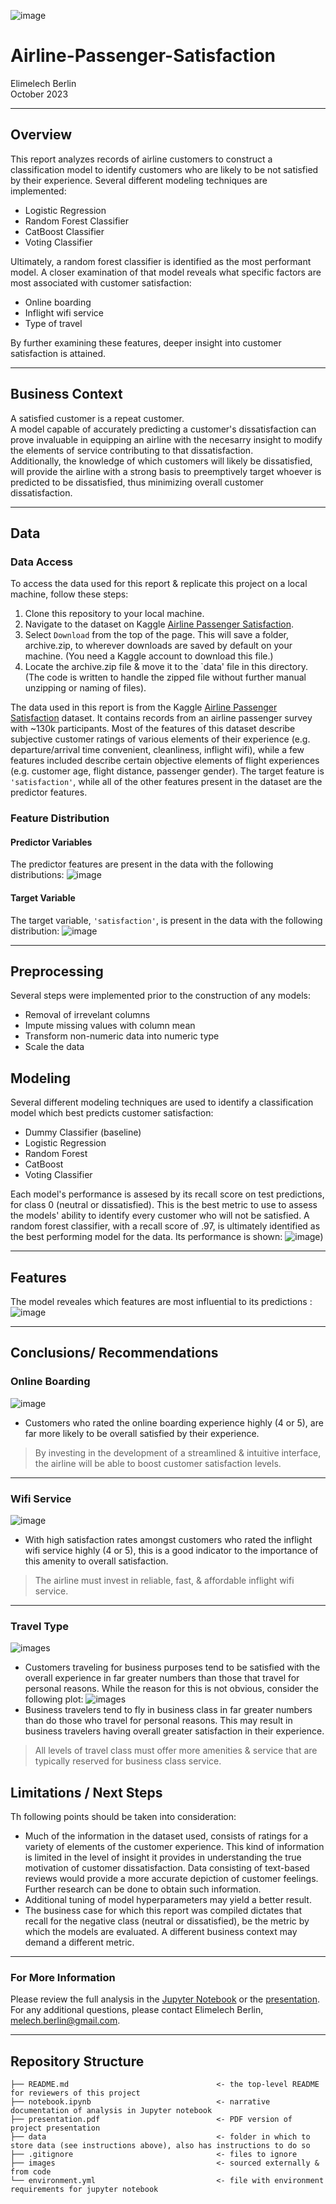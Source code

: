 ![image](https://github.com/terminalcoder/Airline-Passenger-Satisfaction/blob/master/images/airplane_seats.png.png)
# Airline-Passenger-Satisfaction
Elimelech Berlin  
October 2023
***
## Overview
This report analyzes records of airline customers to construct a classification model to identify customers who are likely to be not satisfied by their experience.
Several different modeling techniques are implemented:
* Logistic Regression
* Random Forest Classifier
* CatBoost Classifier
* Voting Classifier

Ultimately, a random forest classifier is identified as the most performant model. A closer examination of that model reveals what specific factors are most associated with customer satisfaction:
* Online boarding
* Inflight wifi service
* Type of travel

By further examining these features, deeper insight into customer satisfaction is attained.

***
## Business Context
A satisfied customer is a repeat customer.  
A model capable of accurately predicting a customer's dissatisfaction can prove invaluable in equipping an airline with the necesarry insight to modify the elements of service contributing to that dissatisfaction.  
Additionally, the knowledge of which customers will likely be dissatisfied, will provide the airline with a strong basis to preemptively target whoever is predicted to be dissatisfied, thus minimizing overall customer dissatisfaction.

***
## Data
### Data Access
To access the data used for this report & replicate this project on a local machine, follow these steps:
1. Clone this repository to your local machine.
2. Navigate to the dataset on Kaggle [Airline Passenger Satisfaction](https://www.kaggle.com/datasets/teejmahal20/airline-passenger-satisfaction?rvi=1).
3. Select  `Download` from the top of the page. This will save a folder, archive.zip, to wherever downloads are saved by default on your machine. (You need a Kaggle account to download this file.)
4. Locate the archive.zip file & move it to the `data' file in this directory. (The code is written to handle the zipped file without further manual unzipping or naming of files).


The data used in this report is from the Kaggle [Airline Passenger Satisfaction](https://www.kaggle.com/datasets/teejmahal20/airline-passenger-satisfaction?rvi=1) dataset. It contains records from an airline passenger survey with ~130k participants. Most of the features of this dataset describe subjective customer ratings of various elements of their experience (e.g. departure/arrival time convenient, cleanliness, inflight wifi), while a few features included describe certain objective elements of flight experiences (e.g. customer age, flight distance, passenger gender).
The target feature is `'satisfaction'`, while all of the other features present in the dataset are the predictor features.

### Feature Distribution
#### Predictor Variables
The predictor features are present in the data with the following distributions:
![image](https://github.com/terminalcoder/Airline-Passenger-Satisfaction/blob/master/images/pred_feat_hist.png)

#### Target Variable
The target variable, `'satisfaction'`, is present in the data with the following distribution:
![image](https://github.com/terminalcoder/Airline-Passenger-Satisfaction/blob/master/images/target_feat_dist_bar.png)
***
## Preprocessing
Several steps were implemented prior to the construction of any models:
- Removal of irrevelant columns
- Impute missing values with column mean
- Transform non-numeric data into numeric type
- Scale the data
## Modeling
Several different modeling techniques are used to identify a classification model which best predicts customer satisfaction:
- Dummy Classifier (baseline)
- Logistic Regression
- Random Forest
- CatBoost
- Voting Classifier
  
Each model's performance is assesed by its recall score on test predictions, for class 0 (neutral or dissatisfied). This is the best metric to use to assess the models' ability to identify every customer who will not be satisfied.
A random forest classifier, with a recall score of .97, is ultimately identified as the best performing model for the data. Its performance is shown: ![image](https://github.com/terminalcoder/Airline-Passenger-Satisfaction/blob/master/images/rfc_conf_matrix.png))
***
## Features
The model reveales which features are most influential to its predictions :
![image](https://github.com/terminalcoder/Airline-Passenger-Satisfaction/blob/master/images/frfc_feat_imp_bar.png)
***
## Conclusions/ Recommendations
### Online Boarding
![image](https://github.com/terminalcoder/Airline-Passenger-Satisfaction/blob/master/images/sat_by_olboarding_bar.png)
* Customers who rated the online boarding experience highly (4 or 5), are far more likely to be overall satisfied by their experience.
> By investing in the development of a streamlined & intuitive interface, the airline will be able to boost customer satisfaction levels.
___

### Wifi Service
![image](https://github.com/terminalcoder/Airline-Passenger-Satisfaction/blob/master/images/sat_by_wifi_bar.png)
* With high satisfaction rates amongst customers who rated the inflight wifi service highly (4 or 5), this is a good indicator to the importance of this amenity to overall satisfaction.
> The airline must invest in reliable, fast, & affordable inflight wifi service.
___

### Travel Type
![images](https://github.com/terminalcoder/Airline-Passenger-Satisfaction/blob/master/images/sat_by_taveltype_bar.png)
* Customers traveling for business purposes tend to be satisfied with the overall experience in far greater numbers than those that travel for personal reasons. While the reason for this is not obvious, consider the following plot:
![images](https://github.com/terminalcoder/Airline-Passenger-Satisfaction/blob/master/images/travel_type_by_class_bar.png)
* Business travelers tend to fly in business class in far greater numbers than do those who travel for personal reasons. This may result in business travelers having overall greater satisfaction in their experience.
> All levels of travel class must offer more amenities & service that are typically reserved for business class service. 

## Limitations / Next Steps
Th following points should be taken into consideration:

* Much of the information in the dataset used, consists of ratings for a variety of elements of the customer experience. This kind of information is limited in the level of insight it provides in understanding the true motivation of customer dissatisfaction. Data consisting of text-based reviews would provide a more accurate depiction of customer feelings. Further research can be done to obtain such information.
* Additional tuning of model hyperparameters may yield a better result.
* The business case for which this report was compiled dictates that recall for the negative class (neutral or dissatisfied), be the metric by which the models are evaluated. A different business context may demand a different metric.
***
### For More Information
Please review the full analysis in the [Jupyter Notebook](https://github.com/terminalcoder/Airline-Passenger-Satisfaction/blob/main/notebook.ipynb) or the [presentation](https://github.com/terminalcoder/Airline-Passenger-Satisfaction/blob/main/presentation.pdf).  
For any additional questions, please contact Elimelech Berlin, melech.berlin@gmail.com.

***
## Repository Structure
```
├── README.md                                 <- the top-level README for reviewers of this project
├── notebook.ipynb                            <- narrative documentation of analysis in Jupyter notebook
├── presentation.pdf                          <- PDF version of project presentation
├── data                                      <- folder in which to store data (see instructions above), also has instructions to do so
├── .gitignore                                <- files to ignore
├── images                                    <- sourced externally & from code
└── environment.yml                           <- file with environment requirements for jupyter notebook
```

